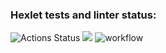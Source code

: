 ### Hexlet tests and linter status:
![Actions Status](https://github.com/eropka11/frontend-project-lvl1/workflows/hexlet-check/badge.svg)
<a href="https://codeclimate.com/github/codeclimate/codeclimate/maintainability"><img src="https://api.codeclimate.com/v1/badges/a99a88d28ad37a79dbf6/maintainability" /></a>
![workflow](https://github.com/eropka11/frontend-project-lvl1/actions/workflows/eslint-check.yml/badge.svg)